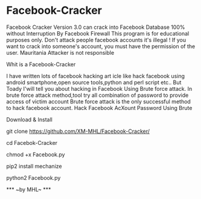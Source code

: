 # Facebook-Cracker


 Facebook Cracker Version 3.0 can crack into Facebook Database 100% without Interruption By Facebook Firewall 
 This program is for educational purposes only.
 Don't attack people facebook accounts it's illegal ! 
 If you want to crack into someone's account, you must have the permission of the user. 
 Mauritania Attacker is not responsible

 Whit is a Facebook-Cracker

 I have written lots of facebook hacking art icle like hack facebook using android smartphone,open source tools,python and perl script etc.. But Toady I'will tell you about hacking in Facebook Using Brute force attack.
 In brute force attack method,tool try all combination of password to provide access of victim account Brute force attack is the only successful method to hack facebook account. Hack Facebook AcXount Password Using Brute

 Download & Install

 git clone https://github.com/XM-MHL/Facebook-Cracker/
   
 cd Facebok-Cracker

 chmod +x Facebook.py
 
 pip2 install mechanize
 
 python2 Facebook.py



***  ~by MHL~  ***
